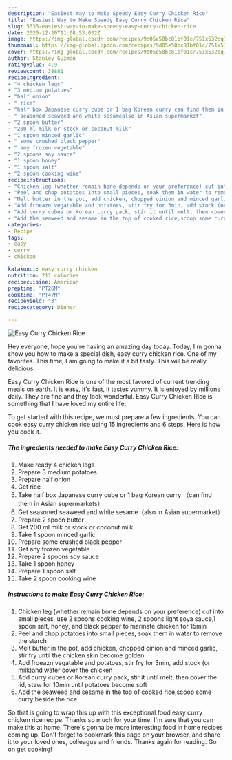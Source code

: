 ```yaml
---
description: "Easiest Way to Make Speedy Easy Curry Chicken Rice"
title: "Easiest Way to Make Speedy Easy Curry Chicken Rice"
slug: 5335-easiest-way-to-make-speedy-easy-curry-chicken-rice
date: 2020-12-20T11:08:53.032Z
image: https://img-global.cpcdn.com/recipes/9d05e58bc81bf01c/751x532cq70/easy-curry-chicken-rice-recipe-main-photo.jpg
thumbnail: https://img-global.cpcdn.com/recipes/9d05e58bc81bf01c/751x532cq70/easy-curry-chicken-rice-recipe-main-photo.jpg
cover: https://img-global.cpcdn.com/recipes/9d05e58bc81bf01c/751x532cq70/easy-curry-chicken-rice-recipe-main-photo.jpg
author: Stanley Guzman
ratingvalue: 4.9
reviewcount: 38881
recipeingredient:
- "4 chicken legs"
- "3 medium potatoes"
- "half onion"
- " rice"
- "half box Japanese curry cube or 1 bag Korean curry can find them in Asian supermarkets"
- " seasoned seaweed and white sesamealso in Asian supermarket"
- "2 spoon butter"
- "200 ml milk or stock or coconut milk"
- "1 spoon minced garlic"
- " some crushed black pepper"
- " any frozen vegetable"
- "2 spoons soy sauce"
- "1 spoon honey"
- "1 spoon salt"
- "2 spoon cooking wine"
recipeinstructions:
- "Chicken leg (whether remain bone depends on your preference) cut into small pieces, use 2 spoons cooking wine, 2 spoons light soya sauce,1 spoon salt, honey, and black pepper to marinate chicken for 15min"
- "Peel and chop potatoes into small pieces, soak them in water to remove the starch"
- "Melt butter in the pot, add chicken, chopped oinion and minced garlic, stir fry until the chicken skin become golden"
- "Add froeazn vegatable and potatoes, stir fry for 3min, add stock (or milk)and water cover the chicken"
- "Add curry cubes or Korean curry pack, stir it until melt, then cover the lid, stew for 10min until potatoes become soft"
- "Add the seaweed and sesame in the top of cooked rice,scoop some curry beside the rice"
categories:
- Recipe
tags:
- easy
- curry
- chicken

katakunci: easy curry chicken 
nutrition: 211 calories
recipecuisine: American
preptime: "PT26M"
cooktime: "PT47M"
recipeyield: "3"
recipecategory: Dinner

---
```



![Easy Curry Chicken Rice](https://img-global.cpcdn.com/recipes/9d05e58bc81bf01c/751x532cq70/easy-curry-chicken-rice-recipe-main-photo.jpg)

Hey everyone, hope you're having an amazing day today. Today, I'm gonna show you how to make a special dish, easy curry chicken rice. One of my favorites. This time, I am going to make it a bit tasty. This will be really delicious.

Easy Curry Chicken Rice is one of the most favored of current trending meals on earth. It is easy, it's fast, it tastes yummy. It is enjoyed by millions daily. They are fine and they look wonderful. Easy Curry Chicken Rice is something that I have loved my entire life.




To get started with this recipe, we must prepare a few ingredients. You can cook easy curry chicken rice using 15 ingredients and 6 steps. Here is how you cook it.

<!--inarticleads1-->

##### The ingredients needed to make Easy Curry Chicken Rice:

1. Make ready 4 chicken legs
1. Prepare 3 medium potatoes
1. Prepare half onion
1. Get  rice
1. Take half box Japanese curry cube or 1 bag Korean curry （can find them in Asian supermarkets）
1. Get  seasoned seaweed and white sesame（also in Asian supermarket）
1. Prepare 2 spoon butter
1. Get 200 ml milk or stock or coconut milk
1. Take 1 spoon minced garlic
1. Prepare  some crushed black pepper
1. Get  any frozen vegetable
1. Prepare 2 spoons soy sauce
1. Take 1 spoon honey
1. Prepare 1 spoon salt
1. Take 2 spoon cooking wine




<!--inarticleads2-->

##### Instructions to make Easy Curry Chicken Rice:

1. Chicken leg (whether remain bone depends on your preference) cut into small pieces, use 2 spoons cooking wine, 2 spoons light soya sauce,1 spoon salt, honey, and black pepper to marinate chicken for 15min
1. Peel and chop potatoes into small pieces, soak them in water to remove the starch
1. Melt butter in the pot, add chicken, chopped oinion and minced garlic, stir fry until the chicken skin become golden
1. Add froeazn vegatable and potatoes, stir fry for 3min, add stock (or milk)and water cover the chicken
1. Add curry cubes or Korean curry pack, stir it until melt, then cover the lid, stew for 10min until potatoes become soft
1. Add the seaweed and sesame in the top of cooked rice,scoop some curry beside the rice




So that is going to wrap this up with this exceptional food easy curry chicken rice recipe. Thanks so much for your time. I'm sure that you can make this at home. There's gonna be more interesting food in home recipes coming up. Don't forget to bookmark this page on your browser, and share it to your loved ones, colleague and friends. Thanks again for reading. Go on get cooking!

